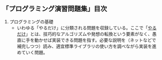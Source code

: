 ## 「プログラミング演習問題集」目次

1. プログラミングの基礎
   - いわゆる「やるだけ」に分類される問題を収録している。ここで「[やるだけ](https://x.com/kuina_ch/status/1114098769098760193)」とは、技巧的なアルゴリズムや発想の転換という要素がなく、愚直に手を動かせば実装できる問題を指す。必要な説明を（ネットなどで補完しつつ）読み、適宜標準ライブラリの使い方を調べながら実装を進めていく問題。
